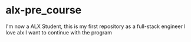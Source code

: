 # alx-pre_course
I'm now a ALX Student, this is my first repository as a full-stack engineer
I  love alx I want to continue with the program
